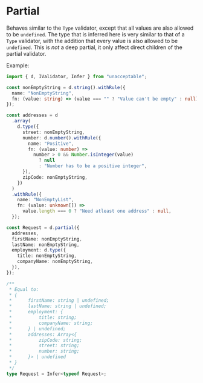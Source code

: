 # Partial

Behaves similar to the `Type` validator, except that all values are also allowed to be `undefined`.
The type that is inferred here is very similar to that of a `Type` validator, with the addition that every value is also allowed to be `undefined`. This is _not_ a deep partial, it only affect direct children of the partial validator.

Example:

```ts
import { d, IValidator, Infer } from "unacceptable";

const nonEmptyString = d.string().withRule({
  name: "NonEmptyString",
  fn: (value: string) => (value === "" ? "Value can't be empty" : null),
});

const addresses = d
  .array(
    d.type({
      street: nonEmptyString,
      number: d.number().withRule({
        name: "Positive",
        fn: (value: number) =>
          number > 0 && Number.isInteger(value)
            ? null
            : "Number has to be a positive integer",
      }),
      zipCode: nonEmptyString,
    })
  )
  .withRule({
    name: "NonEmptyList",
    fn: (value: unknown[]) =>
      value.length === 0 ? "Need atleast one address" : null,
  });

const Request = d.partial({
  addresses,
  firstName: nonEmptyString,
  lastName: nonEmptyString,
  employment: d.type({
    title: nonEmptyString,
    companyName: nonEmptyString,
  }),
});

/**
 * Equal to:
 * {
 *      firstName: string | undefined;
 *      lastName: string | undefined;
 *      employment: {
 *          title: string;
 *          companyName: string;
 *      } | undefined;
 *      addresses: Array<{
 *          zipCode: string;
 *          street: string;
 *          number: string;
 *      }> | undefined
 * }
 */
type Request = Infer<typeof Request>;
```
